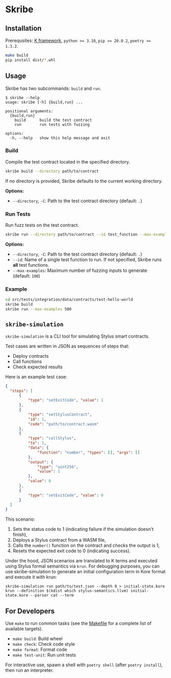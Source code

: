 # Skribe


## Installation

Prerequsites: [K framework](https://github.com/runtimeverification/k/releases/latest), `python >= 3.10`, `pip >= 20.0.2`, `poetry >= 1.3.2`.

```bash
make build
pip install dist/*.whl
```
## Usage

Skribe has two subcommands: `build` and `run`.

```
$ skribe --help
usage: skribe [-h] {build,run} ...

positional arguments:
  {build,run}
    build      build the test contract
    run        run tests with fuzzing

options:
  -h, --help   show this help message and exit
```

### Build

Compile the test contract located in the specified directory.

```bash
skribe build --directory path/to/contract
```

If no directory is provided, Skribe defaults to the current working directory.

**Options:**

* `--directory`, `-C`: Path to the test contract directory (default: `.`)

### Run Tests

Run fuzz tests on the test contract.

```bash
skribe run --directory path/to/contract --id test_function --max-examples 200
```

**Options:**

* `--directory`, `-C`: Path to the test contract directory (default: `.`)
* `--id`: Name of a single test function to run. If not specified, Skribe runs **all** test functions.
* `--max-examples`: Maximum number of fuzzing inputs to generate (default: `100`)

### Example

```bash
cd src/tests/integration/data/contracts/test-hello-world
skribe build
skribe run --max-examples 500
```

## `skribe-simulation`

`skribe-simulation` is a CLI tool for simulating Stylus smart contracts.

Test cases are written in JSON as sequences of steps that:
- Deploy contracts  
- Call functions  
- Check expected results  

Here is an example test case:

```json
{
  "steps": [
      {
          "type": "setExitCode", "value": 1
      },
      {
          "type": "setStylusContract",
          "id": 1,
          "code": "path/to/contract.wasm"
      },
      {
          "type": "callStylus",
          "to": 1,
          "data": {
              "function": "number", "types": [], "args": []
          },
          "output": {
              "type": "uint256",
              "value": 1
          },
          "value": 0
      },
      {
          "type": "setExitCode", "value": 0
      }
  ]
}
```

This scenario:

1. Sets the status code to 1 (indicating failure if the simulation doesn't finish),
1. Deploys a Stylus contract from a WASM file,
1. Calls the `number()` function on the contract and checks the output is 1,
1. Resets the expected exit code to 0 (indicating success).

Under the hood, JSON scenarios are translated to K terms and executed using Stylus formal semantics via `krun`.
For debugging purposes, you can use skribe-simulation to generate an initial configuration term in Kore format and execute it with krun:

```shell
skribe-simulation run path/to/test.json --depth 0 > initial-state.kore
krun --definition $(kdist which stylus-semantics.llvm) initial-state.kore --parser cat --term
```

## For Developers

Use `make` to run common tasks (see the [Makefile](Makefile) for a complete list of available targets).

* `make build`: Build wheel
* `make check`: Check code style
* `make format`: Format code
* `make test-unit`: Run unit tests

For interactive use, spawn a shell with `poetry shell` (after `poetry install`), then run an interpreter.

